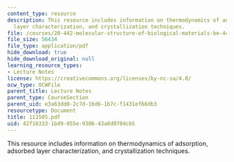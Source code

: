 ```yaml
---
content_type: resource
description: This resource includes information on thermodynamics of adsorption, adsorbed
  layer characterization, and crystallization techniques.
file: /courses/20-442-molecular-structure-of-biological-materials-be-442-fall-2005/42f163331bd9055e930643a8d0704cb5_111505.pdf
file_size: 56434
file_type: application/pdf
hide_download: true
hide_download_original: null
learning_resource_types:
- Lecture Notes
license: https://creativecommons.org/licenses/by-nc-sa/4.0/
ocw_type: OCWFile
parent_title: Lecture Notes
parent_type: CourseSection
parent_uid: e3a63dd0-2c7d-16d6-1b7c-f1431ef66db3
resourcetype: Document
title: 111505.pdf
uid: 42f16333-1bd9-055e-9306-43a8d0704cb5
---
```

This resource includes information on thermodynamics of adsorption, adsorbed layer characterization, and crystallization techniques.